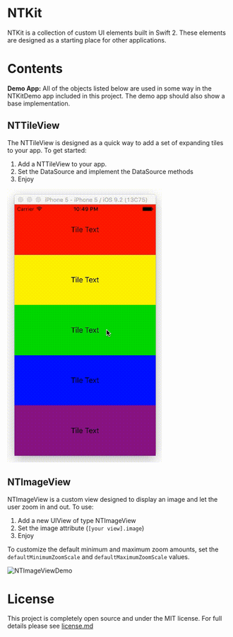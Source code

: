 # NTKit

NTKit is a collection of custom UI elements built in Swift 2.  These elements are designed as a starting place for other applications.

# Contents

**Demo App:** All of the objects listed below are used in some way in the NTKitDemo app included in this project.  The demo app should also show a base implementation.

## NTTileView

The NTTileView is designed as a quick way to add a set of expanding tiles to your app.  To get started:

1. Add a NTTileView to your app.
2. Set the DataSource and implement the DataSource methods
3. Enjoy

![NTTileViewDemo](Screenshots/NTTileViewDemo.gif)

## NTImageView

NTImageView is a custom view designed to display an image and let the user zoom in and out.  To use:

1. Add a new UIView of type NTImageView
2. Set the image attribute (`[your view].image`)
3. Enjoy

To customize the default minimum and maximum zoom amounts, set the `defaultMinimumZoomScale` and `defaultMaximumZoomScale` values.

![NTImageViewDemo](Screenshots/NTImageViewDemo.gif)

# License

This project is completely open source and under the MIT license. For full details please see [license.md](LICENSE.md)